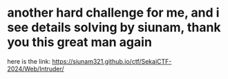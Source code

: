 # another hard challenge for me, and i see details solving by siunam, thank you this great man again

here is the link: https://siunam321.github.io/ctf/SekaiCTF-2024/Web/Intruder/
